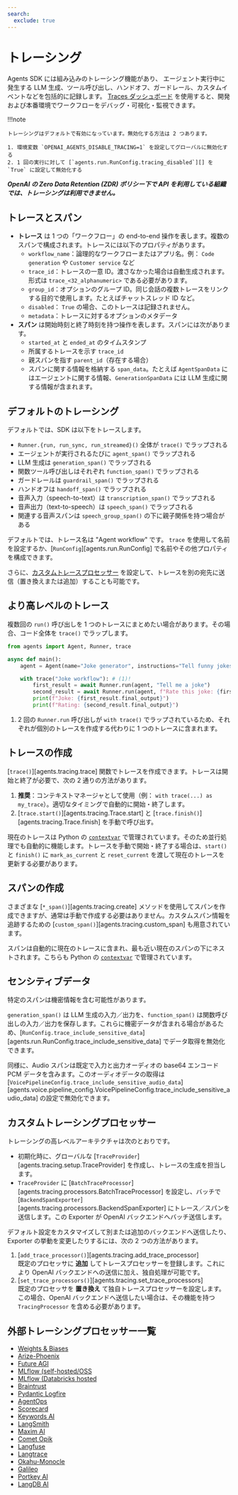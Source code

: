 ```yaml
---
search:
  exclude: true
---
```

# トレーシング

Agents SDK には組み込みのトレーシング機能があり、 エージェント実行中に発生する LLM 生成、ツール呼び出し、ハンドオフ、ガードレール、カスタムイベントなどを包括的に記録します。 [Traces ダッシュボード](https://platform.openai.com/traces) を使用すると、開発および本番環境でワークフローをデバッグ・可視化・監視できます。

!!!note

    トレーシングはデフォルトで有効になっています。無効化する方法は 2 つあります。

    1. 環境変数 `OPENAI_AGENTS_DISABLE_TRACING=1` を設定してグローバルに無効化する
    2. 1 回の実行に対して [`agents.run.RunConfig.tracing_disabled`][] を `True` に設定して無効化する

***OpenAI の Zero Data Retention (ZDR) ポリシー下で API を利用している組織では、トレーシングは利用できません。***

## トレースとスパン

- **トレース** は 1 つの「ワークフロー」の end-to-end 操作を表します。複数のスパンで構成されます。トレースには以下のプロパティがあります。
    - `workflow_name`：論理的なワークフローまたはアプリ名。例： `Code generation` や `Customer service` など
    - `trace_id`：トレースの一意 ID。渡さなかった場合は自動生成されます。形式は `trace_<32_alphanumeric>` である必要があります。
    - `group_id`：オプションのグループ ID。同じ会話の複数トレースをリンクする目的で使用します。たとえばチャットスレッド ID など。
    - `disabled`： `True` の場合、このトレースは記録されません。
    - `metadata`：トレースに対するオプションのメタデータ
- **スパン** は開始時刻と終了時刻を持つ操作を表します。スパンには次があります。
    - `started_at` と `ended_at` のタイムスタンプ
    - 所属するトレースを示す `trace_id`
    - 親スパンを指す `parent_id`（存在する場合）
    - スパンに関する情報を格納する `span_data`。たとえば `AgentSpanData` にはエージェントに関する情報、`GenerationSpanData` には LLM 生成に関する情報が含まれます。

## デフォルトのトレーシング

デフォルトでは、SDK は以下をトレースします。

- `Runner.{run, run_sync, run_streamed}()` 全体が `trace()` でラップされる
- エージェントが実行されるたびに `agent_span()` でラップされる
- LLM 生成は `generation_span()` でラップされる
- 関数ツール呼び出しはそれぞれ `function_span()` でラップされる
- ガードレールは `guardrail_span()` でラップされる
- ハンドオフは `handoff_span()` でラップされる
- 音声入力（speech-to-text）は `transcription_span()` でラップされる
- 音声出力（text-to-speech）は `speech_span()` でラップされる
- 関連する音声スパンは `speech_group_span()` の下に親子関係を持つ場合がある

デフォルトでは、トレース名は "Agent workflow" です。 `trace` を使用して名前を設定するか、[`RunConfig`][agents.run.RunConfig] で名前やその他プロパティを構成できます。

さらに、[カスタムトレースプロセッサー](#custom-tracing-processors) を設定して、トレースを別の宛先に送信（置き換えまたは追加）することも可能です。

## より高レベルのトレース

複数回の `run()` 呼び出しを 1 つのトレースにまとめたい場合があります。その場合、コード全体を `trace()` でラップします。

```python
from agents import Agent, Runner, trace

async def main():
    agent = Agent(name="Joke generator", instructions="Tell funny jokes.")

    with trace("Joke workflow"): # (1)!
        first_result = await Runner.run(agent, "Tell me a joke")
        second_result = await Runner.run(agent, f"Rate this joke: {first_result.final_output}")
        print(f"Joke: {first_result.final_output}")
        print(f"Rating: {second_result.final_output}")
```

1. 2 回の `Runner.run` 呼び出しが `with trace()` でラップされているため、それぞれが個別のトレースを作成する代わりに 1 つのトレースに含まれます。

## トレースの作成

[`trace()`][agents.tracing.trace] 関数でトレースを作成できます。トレースは開始と終了が必要で、次の 2 通りの方法があります。

1. **推奨**：コンテキストマネージャとして使用（例： `with trace(...) as my_trace`）。適切なタイミングで自動的に開始・終了します。
2. [`trace.start()`][agents.tracing.Trace.start] と [`trace.finish()`][agents.tracing.Trace.finish] を手動で呼び出す。

現在のトレースは Python の [`contextvar`](https://docs.python.org/3/library/contextvars.html) で管理されています。そのため並行処理でも自動的に機能します。トレースを手動で開始・終了する場合は、`start()` と `finish()` に `mark_as_current` と `reset_current` を渡して現在のトレースを更新する必要があります。

## スパンの作成

さまざまな [`*_span()`][agents.tracing.create] メソッドを使用してスパンを作成できますが、通常は手動で作成する必要はありません。カスタムスパン情報を追跡するための [`custom_span()`][agents.tracing.custom_span] も用意されています。

スパンは自動的に現在のトレースに含まれ、最も近い現在のスパンの下にネストされます。こちらも Python の [`contextvar`](https://docs.python.org/3/library/contextvars.html) で管理されています。

## センシティブデータ

特定のスパンは機密情報を含む可能性があります。

`generation_span()` は LLM 生成の入力／出力を、`function_span()` は関数呼び出しの入力／出力を保存します。これらに機密データが含まれる場合があるため、[`RunConfig.trace_include_sensitive_data`][agents.run.RunConfig.trace_include_sensitive_data] でデータ取得を無効化できます。

同様に、Audio スパンは既定で入力と出力オーディオの base64 エンコード PCM データを含みます。このオーディオデータの取得は [`VoicePipelineConfig.trace_include_sensitive_audio_data`][agents.voice.pipeline_config.VoicePipelineConfig.trace_include_sensitive_audio_data] の設定で無効化できます。

## カスタムトレーシングプロセッサー

トレーシングの高レベルアーキテクチャは次のとおりです。

- 初期化時に、グローバルな [`TraceProvider`][agents.tracing.setup.TraceProvider] を作成し、トレースの生成を担当します。
- `TraceProvider` に [`BatchTraceProcessor`][agents.tracing.processors.BatchTraceProcessor] を設定し、バッチで [`BackendSpanExporter`][agents.tracing.processors.BackendSpanExporter] にトレース／スパンを送信します。この Exporter が OpenAI バックエンドへバッチ送信します。

デフォルト設定をカスタマイズして別または追加のバックエンドへ送信したり、Exporter の挙動を変更したりするには、次の 2 つの方法があります。

1. [`add_trace_processor()`][agents.tracing.add_trace_processor]  
   既定のプロセッサに **追加** してトレースプロセッサーを登録します。これにより OpenAI バックエンドへの送信に加え、独自処理が可能です。
2. [`set_trace_processors()`][agents.tracing.set_trace_processors]  
   既定のプロセッサを **置き換え** て独自トレースプロセッサーを設定します。この場合、OpenAI バックエンドへ送信したい場合は、その機能を持つ `TracingProcessor` を含める必要があります。

## 外部トレーシングプロセッサー一覧

- [Weights & Biases](https://weave-docs.wandb.ai/guides/integrations/openai_agents)
- [Arize-Phoenix](https://docs.arize.com/phoenix/tracing/integrations-tracing/openai-agents-sdk)
- [Future AGI](https://docs.futureagi.com/future-agi/products/observability/auto-instrumentation/openai_agents)
- [MLflow (self-hosted/OSS](https://mlflow.org/docs/latest/tracing/integrations/openai-agent)
- [MLflow (Databricks hosted](https://docs.databricks.com/aws/en/mlflow/mlflow-tracing#-automatic-tracing)
- [Braintrust](https://braintrust.dev/docs/guides/traces/integrations#openai-agents-sdk)
- [Pydantic Logfire](https://logfire.pydantic.dev/docs/integrations/llms/openai/#openai-agents)
- [AgentOps](https://docs.agentops.ai/v1/integrations/agentssdk)
- [Scorecard](https://docs.scorecard.io/docs/documentation/features/tracing#openai-agents-sdk-integration)
- [Keywords AI](https://docs.keywordsai.co/integration/development-frameworks/openai-agent)
- [LangSmith](https://docs.smith.langchain.com/observability/how_to_guides/trace_with_openai_agents_sdk)
- [Maxim AI](https://www.getmaxim.ai/docs/observe/integrations/openai-agents-sdk)
- [Comet Opik](https://www.comet.com/docs/opik/tracing/integrations/openai_agents)
- [Langfuse](https://langfuse.com/docs/integrations/openaiagentssdk/openai-agents)
- [Langtrace](https://docs.langtrace.ai/supported-integrations/llm-frameworks/openai-agents-sdk)
- [Okahu-Monocle](https://github.com/monocle2ai/monocle)
- [Galileo](https://v2docs.galileo.ai/integrations/openai-agent-integration#openai-agent-integration)
- [Portkey AI](https://portkey.ai/docs/integrations/agents/openai-agents)
- [LangDB AI](https://docs.langdb.ai/getting-started/working-with-agent-frameworks/working-with-openai-agents-sdk)